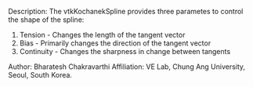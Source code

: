 Description:
The vtkKochanekSpline provides three parametes to control the shape of the spline:

1. Tension - Changes the length of the tangent vector
2. Bias - Primarily changes the direction of the tangent vector
3. Continuity - Changes the sharpness in change between tangents


Author: Bharatesh Chakravarthi
Affiliation: VE Lab, Chung Ang University, Seoul, South Korea. 
